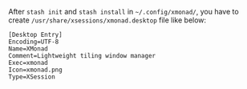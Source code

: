 After `stash init` and `stash install` in `~/.config/xmonad/`, you have to create `/usr/share/xsessions/xmonad.desktop` file like below:

```
[Desktop Entry]
Encoding=UTF-8
Name=XMonad
Comment=Lightweight tiling window manager
Exec=xmonad
Icon=xmonad.png
Type=XSession
```
